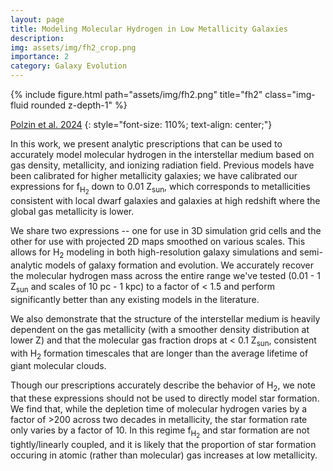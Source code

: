 ```yaml
---
layout: page
title: Modeling Molecular Hydrogen in Low Metallicity Galaxies
description: 
img: assets/img/fh2_crop.png
importance: 2
category: Galaxy Evolution
---
```


<div class="row">
    <div class="col-sm mt-3 mt-md-0">
        {% include figure.html path="assets/img/fh2.png" title="fh2" class="img-fluid rounded z-depth-1" %}
    </div>
</div>
<!-- <div class="caption">
    This image can also have a caption. It's like magic.
</div> -->

[Polzin et al. 2024](https://ui.adsabs.harvard.edu/abs/2023arXiv231010712P/abstract)
{: style="font-size: 110%; text-align: center;"}

In this work, we present analytic prescriptions that can be used to accurately model molecular hydrogen in the interstellar medium based on gas density, metallicity, and ionizing radiation field. Previous models have been calibrated for higher metallicity galaxies; we have calibrated our expressions for f<sub>H<sub>2</sub></sub> down to 0.01 Z<sub>sun</sub>, which corresponds to metallicities consistent with local dwarf galaxies and galaxies at high redshift where the global gas metallicity is lower.

We share two expressions -- one for use in 3D simulation grid cells and the other for use with projected 2D maps smoothed on various scales. This allows for H<sub>2</sub> modeling in both high-resolution galaxy simulations and semi-analytic models of galaxy formation and evolution. We accurately recover the molecular hydrogen mass across the entire range we've tested (0.01 - 1 Z<sub>sun</sub> and scales of 10 pc - 1 kpc) to a factor of < 1.5 and perform significantly better than any existing models in the literature.

We also demonstrate that the structure of the interstellar medium is heavily dependent on the gas metallicity (with a smoother density distribution at lower Z) and that the molecular gas fraction drops at < 0.1 Z<sub>sun</sub>, consistent with  H<sub>2</sub> formation timescales that are longer than the average lifetime of giant molecular clouds.

Though our prescriptions accurately describe the behavior of H<sub>2</sub>, we note that these expressions should not be used to directly model star formation. We find that, while the depletion time of molecular hydrogen varies by a factor of >200 across two decades in metallicity, the star formation rate only varies by a factor of 10. In this regime f<sub>H<sub>2</sub></sub> and star formation are not tightly/linearly coupled, and it is likely that the proportion of star formation occuring in atomic (rather than molecular) gas increases at low metallicity.



